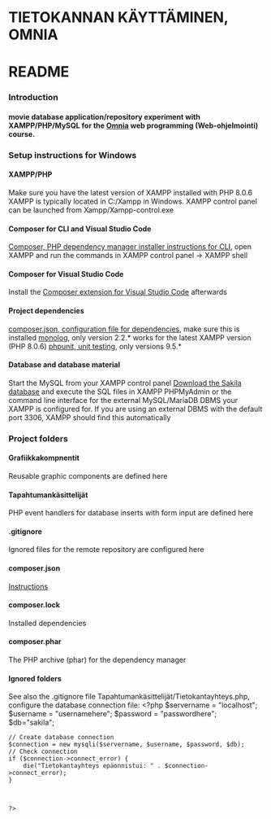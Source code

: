 # TIETOKANNAN KÄYTTÄMINEN, OMNIA
# README

### Introduction

#### movie database application/repository experiment with XAMPP/PHP/MySQL for the [Omnia](https://www.omnia.fi/en) web programming (Web-ohjelmointi) course. 

### Setup instructions for Windows

#### XAMPP/PHP
Make sure you have the latest version of XAMPP installed with PHP 8.0.6
XAMPP is typically located in C:/Xampp in Windows. XAMPP control panel can be launched from Xampp/Xampp-control.exe
#### Composer for CLI and Visual Studio Code
[Composer, PHP dependency manager installer instructions for CLI](https://getcomposer.org/download/), open XAMPP and run the commands in XAMPP control panel -> XAMPP shell
#### Composer for Visual Studio Code
Install the [Composer extension for Visual Studio Code](https://marketplace.visualstudio.com/items?itemName=ikappas.composer) afterwards
#### Project dependencies
[composer.json, configuration file for dependencies](https://getcomposer.org/doc/01-basic-usage.md#composer-json-project-setup), make sure this is installed
[monolog](https://packagist.org/packages/monolog/monolog), only version 2.2.* works for the latest XAMPP version (PHP 8.0.6)
[phpunit, unit testing](https://packagist.org/packages/phpunit/phpunit), only versions 9.5.*
#### Database and database material
Start the MySQL from your XAMPP control panel
[Download the Sakila database](https://dev.mysql.com/doc/index-other.html) and execute the SQL files in XAMPP PHPMyAdmin or the command line interface for the external MySQL/MariaDB DBMS your XAMPP is configured for. If you are using an external DBMS with the default port 3306, XAMPP should find this automatically  

### Project folders
#### Grafiikkakompnentit
Reusable graphic components are defined here
#### Tapahtumankäsittelijät
PHP event handlers for database inserts with form input are defined here
#### .gitignore
Ignored files for the remote repository are configured here
#### composer.json
[Instructions](https://getcomposer.org/doc/01-basic-usage.md#composer-json-project-setup)
#### composer.lock
Installed dependencies
#### composer.phar
The PHP archive (phar) for the dependency manager
#### Ignored folders
See also the .gitignore file
Tapahtumankäsittelijät/Tietokantayhteys.php, configure the database connection file:
    <?php
    $servername = "localhost";
    $username = "usernamehere";
    $password = "passwordhere";
    $db="sakila";



    // Create database connection
    $connection = new mysqli($servername, $username, $password, $db);
    // Check connection
    if ($connection->connect_error) {
        die("Tietokantayhteys epäonnistui: " . $connection->connect_error);
    } 



    ?>  